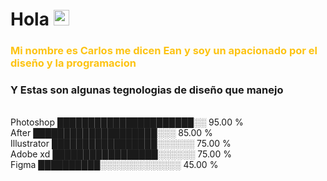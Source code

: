 
### 
<h1>Hola <img src="https://media.giphy.com/media/hvRJCLFzcasrR4ia7z/giphy.gif" width="25px"></h1>
 <h3 style="color: #FDC312;" >Mi nombre es Carlos me dicen Ean y soy un apacionado por el diseño y la programacion</h3>
<h3> Y Estas son algunas tegnologias de diseño  que manejo</h3>
<br>                                          
Photoshop    ██████████████████████░░    95.00 % <br>
After         ████████████████████░░░     85.00 % <br>
Illustrator   █████████████████░░░░░░     75.00 % <br>
Adobe xd      █████████████████░░░░░░     75.00 % <br>
Figma        ██████████░░░░░░░░░░░░░     45.00 % <br>
